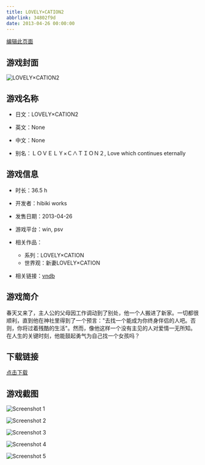 ```yaml
---
title: LOVELY×CATION2
abbrlink: 34802f9d
date: 2013-04-26 00:00:00
---
```

[编辑此页面](https://github.com/ACG-3/ADV3-source/blob/main/source/_posts/games/LOVELY%C3%97CATION2.md)

## 游戏封面

![LOVELY×CATION2](https%3A//pan.timero.xyz/onedrive/img_lib_001/LOVELY%C3%97CATION2_cover.avif)


## 游戏名称

- 日文：LOVELY×CATION2
- 英文：None
- 中文：None

- 别名：ＬＯＶＥＬＹ×Ｃ∧ＴＩＯＮ２, Love which continues eternally


## 游戏信息

- 时长：36.5 h
- 开发者：hibiki works
- 发售日期：2013-04-26
- 游戏平台：win, psv
- 相关作品：
   - 系列：LOVELY×CATION
   - 世界观：新妻LOVELY×CATION

- 相关链接：[vndb](https://vndb.org/v10288)


## 游戏简介

春天又来了，主人公的父母因工作调动到了别处，他一个人搬进了新家。一切都很顺利，直到他在神社里得到了一个预言："去找一个能成为你终身伴侣的人吧。否则，你将过着残酷的生活"。然而，像他这样一个没有主见的人对爱情一无所知。在人生的关键时刻，他能鼓起勇气为自己找一个女孩吗？




## 下载链接

[点击下载](https://pan.timero.xyz/onedrive/adv_lib_001/LOVELY%C3%97CATION2)


## 游戏截图


![Screenshot 1](https%3A//pan.timero.xyz/onedrive/img_lib_001/LOVELY%C3%97CATION2_Screenshot_1.avif)

![Screenshot 2](https%3A//pan.timero.xyz/onedrive/img_lib_001/LOVELY%C3%97CATION2_Screenshot_2.avif)

![Screenshot 3](https%3A//pan.timero.xyz/onedrive/img_lib_001/LOVELY%C3%97CATION2_Screenshot_3.avif)

![Screenshot 4](https%3A//pan.timero.xyz/onedrive/img_lib_001/LOVELY%C3%97CATION2_Screenshot_4.avif)

![Screenshot 5](https%3A//pan.timero.xyz/onedrive/img_lib_001/LOVELY%C3%97CATION2_Screenshot_5.avif)


